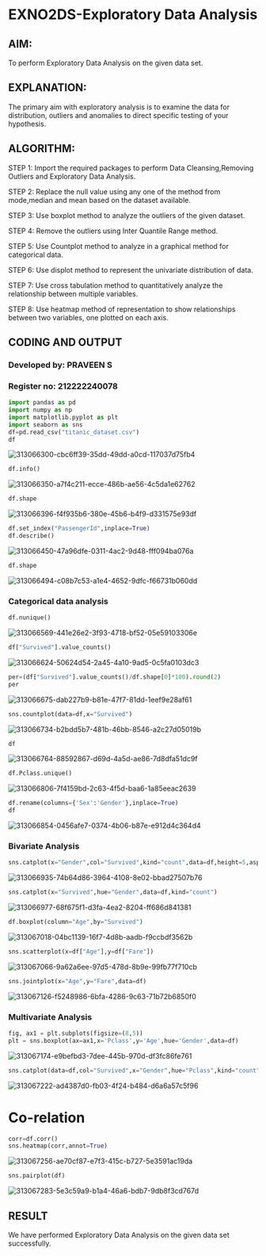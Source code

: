 # EXNO2DS-Exploratory Data Analysis
## AIM:
  To perform Exploratory Data Analysis on the given data set.
      
## EXPLANATION:
 The primary aim with exploratory analysis is to examine the data for distribution, outliers and anomalies to direct specific testing of your hypothesis.
  
## ALGORITHM:
STEP 1: Import the required packages to perform Data Cleansing,Removing Outliers and Exploratory Data Analysis.

STEP 2: Replace the null value using any one of the method from mode,median and mean based on the dataset available.

STEP 3: Use boxplot method to analyze the outliers of the given dataset.

STEP 4: Remove the outliers using Inter Quantile Range method.

STEP 5: Use Countplot method to analyze in a graphical method for categorical data.

STEP 6: Use displot method to represent the univariate distribution of data.

STEP 7: Use cross tabulation method to quantitatively analyze the relationship between multiple variables.

STEP 8: Use heatmap method of representation to show relationships between two variables, one plotted on each axis.

## CODING AND OUTPUT
### Developed by: PRAVEEN S
### Register no: 212222240078
```py
import pandas as pd
import numpy as np
import matplotlib.pyplot as plt
import seaborn as sns  
df=pd.read_csv("titanic_dataset.csv")
df
```
![313066300-cbc6ff39-35dd-49dd-a0cd-117037d75fb4](https://github.com/Praveen0500/EXNO2DS/assets/120218611/5bc423f9-735b-472a-bfc5-d886ff120f29)


```py
df.info()
```
![313066350-a7f4c211-ecce-486b-ae56-4c5da1e62762](https://github.com/Praveen0500/EXNO2DS/assets/120218611/a07536c7-d6aa-4831-91a4-050977d7f981)


```py
df.shape
```
![313066396-f4f935b6-380e-45b6-b4f9-d331575e93df](https://github.com/Praveen0500/EXNO2DS/assets/120218611/02e4cc6c-fa06-46b4-b656-eb199555a24b)


```py
df.set_index("PassengerId",inplace=True)
df.describe()
```
![313066450-47a96dfe-0311-4ac2-9d48-fff094ba076a](https://github.com/Praveen0500/EXNO2DS/assets/120218611/92155e6b-75df-444e-81ae-0ca137deec8b)


```py
df.shape
```
![313066494-c08b7c53-a1e4-4652-9dfc-f66731b060dd](https://github.com/Praveen0500/EXNO2DS/assets/120218611/3264c4bc-45ab-495b-ac9d-4c6ed367464a)


### Categorical data analysis
```py
df.nunique()
```
![313066569-441e26e2-3f93-4718-bf52-05e59103306e](https://github.com/Praveen0500/EXNO2DS/assets/120218611/a95ad944-a0e0-4313-8723-ed982b154632)


```py
df["Survived"].value_counts()
```
![313066624-50624d54-2a45-4a10-9ad5-0c5fa0103dc3](https://github.com/Praveen0500/EXNO2DS/assets/120218611/526aad51-7067-4b6b-a5b3-28c39b002be2)

```py
per=(df["Survived"].value_counts()/df.shape[0]*100).round(2)
per
```
![313066675-dab227b9-b81e-47f7-81dd-1eef9e28af61](https://github.com/Praveen0500/EXNO2DS/assets/120218611/ba3c8630-12e0-4a46-8f39-a6458226ae8f)

```py
sns.countplot(data=df,x="Survived")
```
![313066734-b2bdd5b7-481b-46bb-8546-a2c27d05019b](https://github.com/Praveen0500/EXNO2DS/assets/120218611/cfb97b16-d01d-4c08-8a85-d4298b5d2f44)

```py
df
```
![313066764-88592867-d69d-4a5d-ae86-7d8dfa51dc9f](https://github.com/Praveen0500/EXNO2DS/assets/120218611/c8813d9e-7302-4656-a19c-b8a8f019ec44)

```py
df.Pclass.unique()
```
![313066806-7f4159bd-2c63-4f5d-baa6-1a85eeac2639](https://github.com/Praveen0500/EXNO2DS/assets/120218611/509b8c41-dbed-4d4f-94d1-b76922bde362)


```py
df.rename(columns={'Sex':'Gender'},inplace=True)
df
```
![313066854-0456afe7-0374-4b06-b87e-e912d4c364d4](https://github.com/Praveen0500/EXNO2DS/assets/120218611/9aadf1e0-38c8-45b0-9a41-92e26277c0ce)


### Bivariate Analysis
```py
sns.catplot(x="Gender",col="Survived",kind="count",data=df,height=5,aspect=.7)
```
![313066935-74b64d86-3964-4108-8e02-bbad27507b76](https://github.com/Praveen0500/EXNO2DS/assets/120218611/85e4198d-8fdb-4e8d-a68b-dbaf7eb56d33)


```py
sns.catplot(x="Survived",hue="Gender",data=df,kind="count")
```
![313066977-68f675f1-d3fa-4ea2-8204-ff686d841381](https://github.com/Praveen0500/EXNO2DS/assets/120218611/8fb85ab5-1a3f-4215-9419-9a87269b440b)


```py
df.boxplot(column="Age",by="Survived")
```
![313067018-04bc1139-16f7-4d8b-aadb-f9ccbdf3562b](https://github.com/Praveen0500/EXNO2DS/assets/120218611/40c5e826-01d9-4f9e-84ce-30a48bae3584)


```py
sns.scatterplot(x=df["Age"],y=df["Fare"])
```
![313067066-9a62a6ee-97d5-478d-8b9e-99fb77f710cb](https://github.com/Praveen0500/EXNO2DS/assets/120218611/ebbc80b6-c7e1-4de4-abad-04eaf5080e65)


```py
sns.jointplot(x="Age",y="Fare",data=df)
```
![313067126-f5248986-6bfa-4286-9c63-71b72b6850f0](https://github.com/Praveen0500/EXNO2DS/assets/120218611/1ffde51a-60f2-41e8-a17d-3400779103ba)


### Multivariate Analysis
```py
fig, ax1 = plt.subplots(figsize=(8,5))
plt = sns.boxplot(ax=ax1,x='Pclass',y='Age',hue='Gender',data=df)
```
![313067174-e9befbd3-7dee-445b-970d-df3fc86fe761](https://github.com/Praveen0500/EXNO2DS/assets/120218611/587e80d4-5972-4240-ab5a-f8fdd8dbce60)


```py
sns.catplot(data=df,col="Survived",x="Gender",hue="Pclass",kind="count")
```
![313067222-ad4387d0-fb03-4f24-b484-d6a6a57c5f96](https://github.com/Praveen0500/EXNO2DS/assets/120218611/49eff650-2b88-4c62-ad06-f8bd7dcb6442)


# Co-relation
```py
corr=df.corr()
sns.heatmap(corr,annot=True)
```

![313067256-ae70cf87-e7f3-415c-b727-5e3591ac19da](https://github.com/Praveen0500/EXNO2DS/assets/120218611/5e5ebad1-91d8-4823-b402-db980670a75f)


```py
sns.pairplot(df)
```
![313067283-5e3c59a9-b1a4-46a6-bdb7-9db8f3cd767d](https://github.com/Praveen0500/EXNO2DS/assets/120218611/665d317b-12e2-4518-b140-32eb2b1bc111)


## RESULT
We have performed Exploratory Data Analysis on the given data set successfully.
